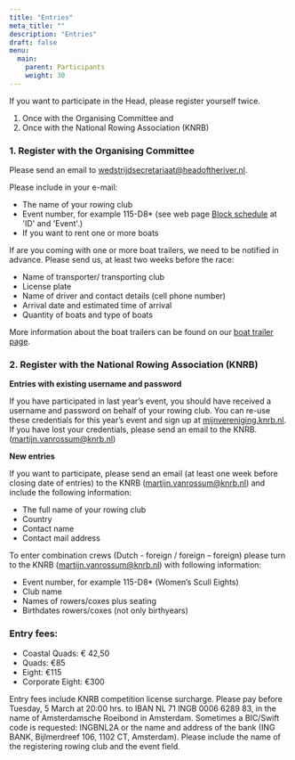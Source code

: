 ```yaml
---
title: "Entries"
meta_title: ""
description: "Entries"
draft: false
menu:
  main:
    parent: Participants
    weight: 30
---
```

If you want to participate in the Head, please register yourself twice.

1. Once with the Organising Committee and
2. Once with the National Rowing Association (KNRB)

### 1. Register with the Organising Committee
Please send an email to wedstrijdsecretariaat@headoftheriver.nl.

Please include in your e-mail:

- The name of your rowing club
- Event number, for example 115-D8* (see web page [Block schedule](../../deelnemers/tijdschema/) at 'ID' and 'Event'.)
- If you want to rent one or more boats

If are you coming with one or more boat trailers, we need to be notified in advance. Please send us, at least two weeks before the race:

- Name of transporter/ transporting club
- License plate
- Name of driver and contact details (cell phone number)
- Arrival date and estimated time of arrival
- Quantity of boats and type of boats

More information about the boat trailers can be found on our [boat trailer page](../botenwagens/).

### 2. Register with the National Rowing Association (KNRB)

**Entries with existing username and password**

If you have participated in last year’s event, you should have received a username and password on behalf of your rowing club. You can re-use these credentials for this year’s event and sign up at [mijnvereniging.knrb.nl](http://www.mijnvereniging.knrb.nl).   
If you have lost your credentials, please send an email to the KNRB. (martijn.vanrossum@knrb.nl)

**New entries**

If you want to participate, please send an email (at least one week before closing date of entries) to the KNRB (martijn.vanrossum@knrb.nl) and include the following information:

- The full name of your rowing club
- Country
- Contact name
- Contact mail address

To enter combination crews (Dutch -  foreign / foreign – foreign) please turn to the KNRB (martijn.vanrossum@knrb.nl) with following information:

- Event number, for example 115-D8* (Women’s Scull Eights)
- Club name
- Names of rowers/coxes plus seating
- Birthdates rowers/coxes (not only birthyears)

### Entry fees:
- Coastal Quads: € 42,50
- Quads: €85
- Eight: €115
- Corporate Eight: €300

Entry fees include KNRB competition license surcharge. Please pay before Tuesday, 5 March at 20:00 hrs. to IBAN NL 71 INGB 0006 6289 83, in the name of Amsterdamsche Roeibond in Amsterdam. Sometimes a BIC/Swift code is requested: INGBNL2A or the name and address of the bank (ING BANK, Bijlmerdreef 106, 1102 CT, Amsterdam). Please include the name of the registering rowing club and the event field.
